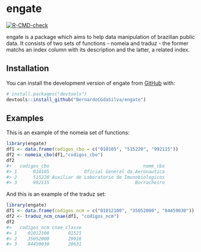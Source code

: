 
<!-- README.md is generated from README.Rmd. Please edit that file -->

# engate

<!-- badges: start -->

[![R-CMD-check](https://github.com/BernardoCGdaSilva/engate/workflows/R-CMD-check/badge.svg)](https://github.com/BernardoCGdaSilva/engate/actions)
<!-- badges: end -->

engate is a package which aims to help data manipulation of brazilian
public data. It consists of two sets of functions - nomeia and traduz -
the former matchs an index column with its description and the latter, a
related index.

## Installation

You can install the development version of engate from
[GitHub](https://github.com/) with:

``` r
# install.packages("devtools")
devtools::install_github("BernardoCGdaSilva/engate")
```

## Examples

This is an example of the nomeia set of functions:

``` r
library(engate)
df1 <- data.frame(codigos_cbo = c("010105", "515220", "992115"))
df2 <- nomeia_cbo(df1,"codigos_cbo")
df2
#>   codigos_cbo                                   nome_cbo
#> 1      010105             Oficial General da Aeronautica
#> 2      515220 Auxiliar de Laboratorio de Imunobiologicos
#> 3      992115                                Borracheiro
```

And this is an example of the traduz set:

``` r
library(engate)
df1 <- data.frame(codigos_ncm = c("01012100", "35052000", "84459030"))
df2 <- traduz_ncm_cnae(df1, "codigos_ncm")
df2
#>   codigos_ncm cnae_classe
#> 1    01012100       01521
#> 2    35052000       20916
#> 3    84459030       28631
```
